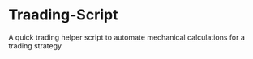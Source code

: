 # Traading-Script
A quick trading helper script to automate mechanical calculations for a trading strategy
